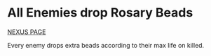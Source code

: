 # All Enemies drop Rosary Beads

[NEXUS PAGE](https://www.nexusmods.com/hollowknightsilksong/mods/55)

Every enemy drops extra beads according to their max life on killed.